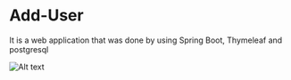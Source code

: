 # Add-User
It is a web application that was done by using Spring Boot, Thymeleaf and postgresql


![Alt text]([img]https://i.imgur.com/413YStQ.png)
